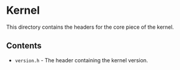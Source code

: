 # Kernel
This directory contains the headers for the core piece of the kernel.

## Contents
- `version.h` - The header containing the kernel version.

